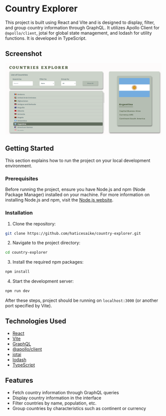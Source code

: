 

# Country Explorer

This project is built using React and Vite and is designed to display, filter, and group country information through GraphQL. It utilizes Apollo Client for `@apollo/client`, jotai for global state management, and lodash for utility functions. It is developed in TypeScript.

## Screenshot
![App Screenshot](https://github.com/haticesaike/country-explorer/blob/main/src/assets/country-explorer.png?raw=true)


## Getting Started

This section explains how to run the project on your local development environment.

### Prerequisites

Before running the project, ensure you have Node.js and npm (Node Package Manager) installed on your machine. For more information on installing Node.js and npm, visit the [Node.js website](https://nodejs.org/).

### Installation

1. Clone the repository:
```bash
git clone https://github.com/haticesaike/country-explorer.git
```

2. Navigate to the project directory:
```bash
cd country-explorer
```

3. Install the required npm packages:
```bash
npm install
```

4. Start the development server:
```bash
npm run dev
```

After these steps, project should be running on `localhost:3000` (or another port specified by Vite).

## Technologies Used

- [React](https://reactjs.org/)
- [Vite](https://vitejs.dev/)
- [GraphQL](https://graphql.org/)
- [@apollo/client](https://www.apollographql.com/docs/react/)
- [jotai](https://jotai.pmnd.rs/)
- [lodash](https://lodash.com/)
- [TypeScript](https://www.typescriptlang.org/)

## Features

- Fetch country information through GraphQL queries
- Display country information in the interface
- Filter countries by name, population, etc.
- Group countries by characteristics such as continent or currency

